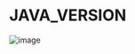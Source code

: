 # JAVA_VERSION
![image](https://github.com/user-attachments/assets/ca5a3060-e44d-4823-9433-dd359a20790e)
